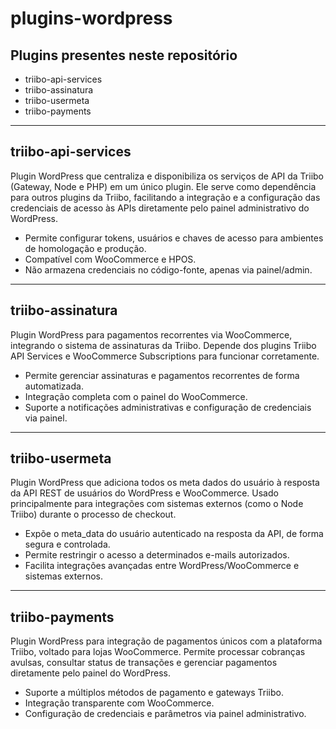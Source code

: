 # plugins-wordpress

## Plugins presentes neste repositório

- triibo-api-services
- triibo-assinatura
- triibo-usermeta
- triibo-payments

---

## triibo-api-services

Plugin WordPress que centraliza e disponibiliza os serviços de API da Triibo (Gateway, Node e PHP) em um único plugin. Ele serve como dependência para outros plugins da Triibo, facilitando a integração e a configuração das credenciais de acesso às APIs diretamente pelo painel administrativo do WordPress.
- Permite configurar tokens, usuários e chaves de acesso para ambientes de homologação e produção.
- Compatível com WooCommerce e HPOS.
- Não armazena credenciais no código-fonte, apenas via painel/admin.

---

## triibo-assinatura

Plugin WordPress para pagamentos recorrentes via WooCommerce, integrando o sistema de assinaturas da Triibo. Depende dos plugins Triibo API Services e WooCommerce Subscriptions para funcionar corretamente.
- Permite gerenciar assinaturas e pagamentos recorrentes de forma automatizada.
- Integração completa com o painel do WooCommerce.
- Suporte a notificações administrativas e configuração de credenciais via painel.

---

## triibo-usermeta

Plugin WordPress que adiciona todos os meta dados do usuário à resposta da API REST de usuários do WordPress e WooCommerce. Usado principalmente para integrações com sistemas externos (como o Node Triibo) durante o processo de checkout.
- Expõe o meta_data do usuário autenticado na resposta da API, de forma segura e controlada.
- Permite restringir o acesso a determinados e-mails autorizados.
- Facilita integrações avançadas entre WordPress/WooCommerce e sistemas externos.

---

## triibo-payments

Plugin WordPress para integração de pagamentos únicos com a plataforma Triibo, voltado para lojas WooCommerce. Permite processar cobranças avulsas, consultar status de transações e gerenciar pagamentos diretamente pelo painel do WordPress.
- Suporte a múltiplos métodos de pagamento e gateways Triibo.
- Integração transparente com WooCommerce.
- Configuração de credenciais e parâmetros via painel administrativo.
